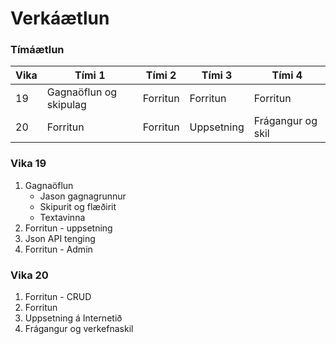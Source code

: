# Verkáætlun

### Tímáætlun

| Vika | Tími 1  | Tími 2 | Tími 3 | Tími 4 | 
| --- | --- | --- | --- | --- | 
| 19 | Gagnaöflun og skipulag | Forritun | Forritun | Forritun | 
| 20 | Forritun | Forritun | Uppsetning | Frágangur og skil |

### Vika 19

1. Gagnaöflun
   * Jason gagnagrunnur
   * Skipurit og flæðirit
   * Textavinna
2. Forritun - uppsetning 
3. Json API tenging
4. Forritun - Admin

### Vika 20

1. Forritun - CRUD
2. Forritun 
3. Uppsetning á Internetið
4. Frágangur og verkefnaskil
